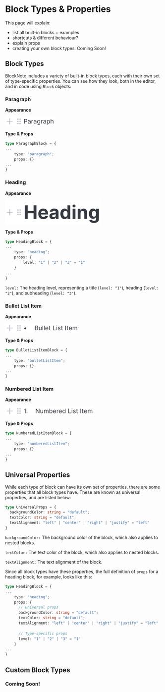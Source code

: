 # Block Types & Properties

This page will explain:

- list all built-in blocks + examples
- shortcuts & different behaviour?
- explain props
- creating your own block types: Coming Soon!

## Block Types

BlockNote includes a variety of built-in block types, each with their own set of type-specific properties. You can see how they look, both in the editor, and in code using `Block` objects:

### Paragraph

**Appearance**

<img src="../public/img/screenshots/paragraph_type.png" alt="image" style="height: 29px">

**Type & Props**

```typescript
type ParagraphBlock = {
...
    type: "paragraph";
    props: {}
...
}
```

### Heading
**Appearance**

<img src="../public/img/screenshots/heading_type.png" alt="image" style="height: 77px">

**Type & Props**

```typescript
type HeadingBlock = {
...
    type: "heading";
    props: {
        level: "1" | "2" | "3" = "1"
    }
...
}
```

`level:` The heading level, representing a title (`level: "1"`), heading (`level: "2"`), and subheading (`level: "3"`).

### Bullet List Item

**Appearance**

<img src="../public/img/screenshots/bullet_list_item_type.png" alt="image" style="height: 29px">

**Type & Props**

```typescript
type BulletListItemBlock = {
...
    type: "bulletListItem";
    props: {}
...
}
```

### Numbered List Item

**Appearance**

<img src="../public/img/screenshots/numbered_list_item_type.png" alt="image" style="height: 29px">

**Type & Props**

```typescript
type NumberedListItemBlock = {
...
    type: "numberedListItem";
    props: {}
...
}
```

## Universal Properties

While each type of block can have its own set of properties, there are some properties that all block types have. These are known as universal properties, and are listed below:

```typescript
type UniversalProps = {
  backgroundColor: string = "default";
  textColor: string = "default";
  textAlignment: "left" | "center" | "right" | "justify" = "left"
}
```

`backgroundColor:` The background color of the block, which also applies to nested blocks.

`textColor:` The text color of the block, which also applies to nested blocks.

`textAlignment:` The text alignment of the block.

Since all block types have these properties, the full definition of `props` for a heading block, for example, looks like this:

```typescript
type HeadingBlock = {
...
    type: "heading";
    props: {
      // Universal props
      backgroundColor: string = "default";
      textColor: string = "default";
      textAlignment: "left" | "center" | "right" | "justify" = "left"
      
      // Type-specific props
      level: "1" | "2" | "3" = "1"
    }
...
}
```

## Custom Block Types

### Coming Soon!
